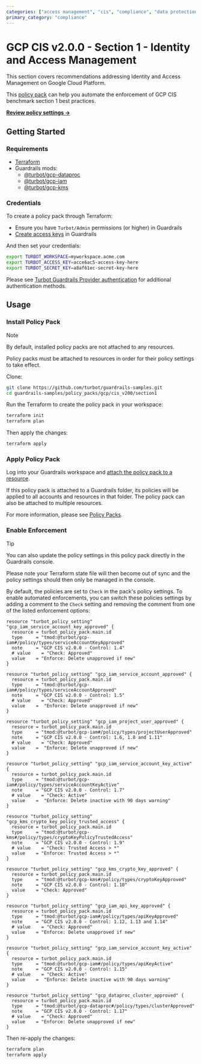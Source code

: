 ```yaml
---
categories: ["access management", "cis", "compliance", "data protection"]
primary_category: "compliance"
---
```


# GCP CIS v2.0.0 - Section 1 - Identity and Access Management

This section covers recommendations addressing Identity and Access Management on Google Cloud Platform.

This [policy pack](https://turbot.com/guardrails/docs/concepts/resources/smart-folders) can help you automate the enforcement of GCP CIS benchmark section 1 best practices.

**[Review policy settings →](https://hub-guardrails-turbot-com-git-development-turbot.vercel.app/policy-packs/gcp/cis_v200/section1/settings)**

## Getting Started

### Requirements

- [Terraform](https://developer.hashicorp.com/terraform/tutorials/gcp-get-started/install-cli)
- Guardrails mods:
  - [@turbot/gcp-dataproc](https://hub-guardrails-turbot-com-git-development-turbot.vercel.app/gcp/mods/gcp-dataproc)
  - [@turbot/gcp-iam](https://hub-guardrails-turbot-com-git-development-turbot.vercel.app/gcp/mods/gcp-iam)
  - [@turbot/gcp-kms](https://hub-guardrails-turbot-com-git-development-turbot.vercel.app/gcp/mods/gcp-kms)

### Credentials

To create a policy pack through Terraform:

- Ensure you have `Turbot/Admin` permissions (or higher) in Guardrails
- [Create access keys](https://turbot.com/guardrails/docs/guides/iam/access-keys#generate-a-new-guardrails-api-access-key) in Guardrails

And then set your credentials:

```sh
export TURBOT_WORKSPACE=myworkspace.acme.com
export TURBOT_ACCESS_KEY=acce6ac5-access-key-here
export TURBOT_SECRET_KEY=a8af61ec-secret-key-here
```

Please see [Turbot Guardrails Provider authentication](https://registry.terraform.io/providers/turbot/turbot/latest/docs#authentication) for additional authentication methods.

## Usage

### Install Policy Pack

> [!NOTE]
> By default, installed policy packs are not attached to any resources.
>
> Policy packs must be attached to resources in order for their policy settings to take effect.

Clone:

```sh
git clone https://github.com/turbot/guardrails-samples.git
cd guardrails-samples/policy_packs/gcp/cis_v200/section1
```

Run the Terraform to create the policy pack in your workspace:

```sh
terraform init
terraform plan
```

Then apply the changes:

```sh
terraform apply
```

### Apply Policy Pack

Log into your Guardrails workspace and [attach the policy pack to a resource](https://turbot.com/guardrails/docs/guides/working-with-folders/smart#attach-a-smart-folder-to-a-resource).

If this policy pack is attached to a Guardrails folder, its policies will be applied to all accounts and resources in that folder. The policy pack can also be attached to multiple resources.

For more information, please see [Policy Packs](https://turbot.com/guardrails/docs/concepts/resources/smart-folders).

### Enable Enforcement

> [!TIP]
> You can also update the policy settings in this policy pack directly in the Guardrails console.
>
> Please note your Terraform state file will then become out of sync and the policy settings should then only be managed in the console.

By default, the policies are set to `Check` in the pack's policy settings. To enable automated enforcements, you can switch these policies settings by adding a comment to the `Check` setting and removing the comment from one of the listed enforcement options:

```hcl
resource "turbot_policy_setting" "gcp_iam_service_account_key_approved" {
  resource = turbot_policy_pack.main.id
  type     = "tmod:@turbot/gcp-iam#/policy/types/serviceAccountKeyApproved"
  note     = "GCP CIS v2.0.0 - Control: 1.4"
  # value    = "Check: Approved"
  value    = "Enforce: Delete unapproved if new"
}

resource "turbot_policy_setting" "gcp_iam_service_account_approved" {
  resource = turbot_policy_pack.main.id
  type     = "tmod:@turbot/gcp-iam#/policy/types/serviceAccountApproved"
  note     = "GCP CIS v2.0.0 - Control: 1.5"
  # value    = "Check: Approved"
  value    =  "Enforce: Delete unapproved if new"
}

resource "turbot_policy_setting" "gcp_iam_project_user_approved" {
  resource = turbot_policy_pack.main.id
  type     = "tmod:@turbot/gcp-iam#/policy/types/projectUserApproved"
  note     = "GCP CIS v2.0.0 - Control: 1.6, 1.8 and 1.11"
  # value    = "Check: Approved"
  value    =  "Enforce: Delete unapproved if new"
}

resource "turbot_policy_setting" "gcp_iam_service_account_key_active" {
  resource = turbot_policy_pack.main.id
  type     = "tmod:@turbot/gcp-iam#/policy/types/serviceAccountKeyActive"
  note     = "GCP CIS v2.0.0 - Control: 1.7"
  # value    = "Check: Active"
  value    =  "Enforce: Delete inactive with 90 days warning"
}

resource "turbot_policy_setting" "gcp_kms_crypto_key_policy_trusted_access" {
  resource = turbot_policy_pack.main.id
  type     = "tmod:@turbot/gcp-kms#/policy/types/cryptoKeyPolicyTrustedAccess"
  note     = "GCP CIS v2.0.0 - Control: 1.9"
  # value    = "Check: Trusted Access > *"
  value    = "Enforce: Trusted Access > *"
}

resource "turbot_policy_setting" "gcp_kms_crypto_key_approved" {
  resource = turbot_policy_pack.main.id
  type     = "tmod:@turbot/gcp-kms#/policy/types/cryptoKeyApproved"
  note     = "GCP CIS v2.0.0 - Control: 1.10"
  value    = "Check: Approved"
}

resource "turbot_policy_setting" "gcp_iam_api_key_approved" {
  resource = turbot_policy_pack.main.id
  type     = "tmod:@turbot/gcp-iam#/policy/types/apiKeyApproved"
  note     = "GCP CIS v2.0.0 - Control: 1.12, 1.13 and 1.14"
  # value    = "Check: Approved"
  value    = "Enforce: Delete unapproved if new"
}

resource "turbot_policy_setting" "gcp_iam_service_account_key_active" {
  resource = turbot_policy_pack.main.id
  type     = "tmod:@turbot/gcp-iam#/policy/types/apiKeyActive"
  note     = "GCP CIS v2.0.0 - Control: 1.15"
  # value    = "Check: Active"
  value    =  "Enforce: Delete inactive with 90 days warning"
}

resource "turbot_policy_setting" "gcp_dataproc_cluster_approved" {
  resource = turbot_policy_pack.main.id
  type     = "tmod:@turbot/gcp-dataproc#/policy/types/clusterApproved"
  note     = "GCP CIS v2.0.0 - Control: 1.17"
  # value    = "Check: Approved"
  value    = "Enforce: Delete unapproved if new"
}
```

Then re-apply the changes:

```sh
terraform plan
terraform apply
```
